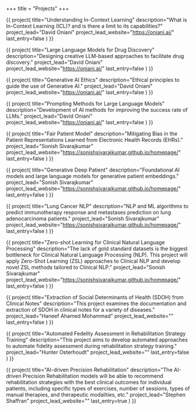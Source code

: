 +++
title = "Projects"
+++

{{ project(
       title="Understanding In-Context Learning"
       description="What is In-Context Learning (ICL)? and is there a limit to its capabilities?"
       project_lead="David Oniani"
       project_lead_website="https://oniani.ai/"
       last_entry=false
) }}

{{ project(
       title="Large Language Models for Drug Discovery"
       description="Designing creative LLM-based approaches to facilitate drug discovery."
       project_lead="David Oniani"
       project_lead_website="https://oniani.ai/"
       last_entry=false
) }}

{{ project(
       title="Generative AI Ethics"
       description="Ethical principles to guide the use of Generative AI."
       project_lead="David Oniani"
       project_lead_website="https://oniani.ai/"
       last_entry=false
) }}

{{ project(
       title="Prompting Methods for Large Language Models"
       description="Development of AI methods for improving the success rate of LLMs."
       project_lead="David Oniani"
       project_lead_website="https://oniani.ai/"
       last_entry=false
) }}

{{ project(
       title="Fair Patient Model"
       description="Mitigating Bias in the Patient Representations Learned from Electronic Health Records (EHRs)."
       project_lead="Sonish Sivarajkumar"
       project_lead_website="https://sonishsivarajkumar.github.io/homepage/"
       last_entry=false
) }}

{{ project(
       title="Generative Deep Patient"
       description="Foundational  AI models and large language models for generative patient embeddings."
       project_lead="Sonish Sivarajkumar"
       project_lead_website="https://sonishsivarajkumar.github.io/homepage/"
       last_entry=false
) }}

{{ project(
       title="Lung Cancer NLP"
       description="NLP and ML algorithms to predict immunotherapy response and metastases prediction on lung adenocarcinoma patients."
       project_lead="Sonish Sivarajkumar"
       project_lead_website="https://sonishsivarajkumar.github.io/homepage/"
       last_entry=false
) }}

{{ project(
       title="Zero-shot Learning for Clinical Natural Language Processing"
       description="The lack of gold standard datasets is the biggest bottleneck for Clinical Natural Language Processing (NLP). This project will apply Zero-Shot Learning (ZSL) approaches to Clinical NLP and develop novel ZSL methods tailored to Clinical NLP."
       project_lead="Sonish Sivarajkumar"
       project_lead_website="https://sonishsivarajkumar.github.io/homepage/"
       last_entry=false
) }}

{{ project(
       title="Extraction of Social Determinants of Health (SDOH) from Clinical Notes"
       description="This project examines the documentation and extraction of SDOH in clinical notes for a variety of diseases."
       project_lead="Haneef Ahamed Mohammad"
       project_lead_website=""
       last_entry=false
) }}

{{ project(
       title="Automated Fedelity Assessment in Rehabilitation Strategy Training"
       description="This project aims to develop automated approaches to automate fidelity assessment during rehabilitation strategy training."
       project_lead="Hunter Osterhoudt"
       project_lead_website=""
       last_entry=false
) }}

{{ project(
       title="AI-driven Precision Rehabilitation"
       description="The AI-driven Precision Rehabilitation models will be able to recommend rehabilitation strategies with the best clinical outcomes for individual patients, including specific types of exercises, number of sessions, types of manual therapies, and therapeutic modalities, etc."
       project_lead="Stephen Shaffran"
       project_lead_website=""
       last_entry=true
) }}
